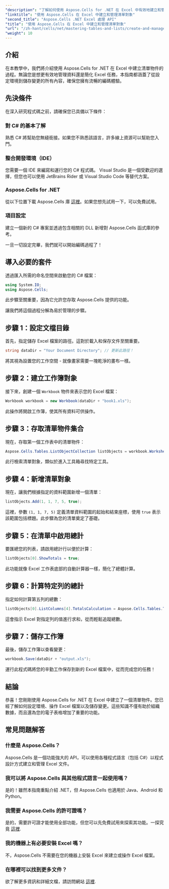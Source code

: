```yaml
---
"description": "了解如何使用 Aspose.Cells for .NET 在 Excel 中有效地建立和管理清單物件。這個全面的逐步指南將引導您完成設定過程。"
"linktitle": "使用 Aspose.Cells 在 Excel 中建立和管理清單對象"
"second_title": "Aspose.Cells .NET Excel 處理 API"
"title": "使用 Aspose.Cells 在 Excel 中建立和管理清單對象"
"url": "/zh-hant/cells/net/mastering-tables-and-lists/create-and-manage-list-object/"
"weight": 10
---
```


## 介紹

在本教學中，我們將介紹使用 Aspose.Cells for .NET 在 Excel 中建立清單物件的過程。無論您是想更有效地管理資料還是簡化 Excel 任務，本指南都涵蓋了從設定環境到儲存變更的所有內容，確保您擁有流暢的編碼體驗。

## 先決條件

在深入研究程式碼之前，請確保您已具備以下條件：

### 對 C# 的基本了解
熟悉 C# 將幫助您無縫銜接。如果您不熟悉該語言，許多線上資源可以幫助您入門。

### 整合開發環境（IDE）
您需要一個 IDE 來編寫和運行您的 C# 程式碼。 Visual Studio 是一個受歡迎的選擇，但您也可以使用 JetBrains Rider 或 Visual Studio Code 等替代方案。

### Aspose.Cells for .NET
從以下位置下載 Aspose.Cells 庫 [這裡](https://releases.aspose.com/cells/net/)。如果您想先試用一下，可以免費試用。

### 項目設定
建立一個新的 C# 專案並透過包含相關的 DLL 新增對 Aspose.Cells 函式庫的參考。

一旦一切設定完畢，我們就可以開始編碼過程了！

## 導入必要的套件

透過匯入所需的命名空間來啟動您的 C# 檔案：

```csharp
using System.IO;
using Aspose.Cells;
```

此步驟至關重要，因為它允許您存取 Aspose.Cells 提供的功能。

讓我們將這個過程分解為易於管理的步驟。

## 步驟 1：設定文檔目錄

首先，指定儲存 Excel 檔案的路徑。這對於載入和保存文件至關重要。

```csharp
string dataDir = "Your Document Directory"; // 更新此路徑！
```

將其視為設置您的工作空間 - 就像畫家需要一塊乾淨的畫布一樣。

## 步驟 2：建立工作簿對象

接下來，創建一個 `Workbook` 物件來表示您的 Excel 檔案：

```csharp
Workbook workbook = new Workbook(dataDir + "book1.xls");
```

此操作將開啟工作簿，使其所有資料可供操作。

## 步驟 3：存取清單物件集合

現在，存取第一個工作表中的清單物件：

```csharp
Aspose.Cells.Tables.ListObjectCollection listObjects = workbook.Worksheets[0].ListObjects;
```

此行檢索清單對象，類似於進入工具箱尋找特定工具。

## 步驟 4：新增清單對象

現在，讓我們根據指定的資料範圍新增一個清單：

```csharp
listObjects.Add(1, 1, 7, 5, true);
```

這裡，參數 `(1, 1, 7, 5)` 定義清單資料範圍的起始和結束座標，使用 `true` 表示該範圍包括標題。此步驟為您的清單奠定了基礎。

## 步驟 5：在清單中啟用總計

要匯總您的列表，請啟用總計行以便於計算：

```csharp
listObjects[0].ShowTotals = true;
```

此功能就像 Excel 工作表底部的自動計算器一樣，簡化了總體計算。

## 步驟 6：計算特定列的總計

指定如何計算第五列的總數：

```csharp
listObjects[0].ListColumns[4].TotalsCalculation = Aspose.Cells.Tables.TotalsCalculation.Sum; 
```

這會指示 Excel 對指定列的值進行求和，從而輕鬆追蹤總數。

## 步驟 7：儲存工作簿

最後，儲存工作簿以查看變更：

```csharp
workbook.Save(dataDir + "output.xls");
```

運行此程式碼將您的辛勤工作保存到新的 Excel 檔案中，從而完成您的任務！

## 結論

恭喜！您剛剛使用 Aspose.Cells for .NET 在 Excel 中建立了一個清單物件。您已經了解如何設定環境、操作 Excel 檔案以及儲存變更。這些知識不僅有助於組織數據，而且還為您的電子表格增加了重要的功能。

## 常見問題解答

### 什麼是 Aspose.Cells？  
Aspose.Cells 是一個功能強大的 API，可以使用各種程式語言（包括 C#）以程式設計方式建立和管理 Excel 文件。

### 我可以將 Aspose.Cells 與其他程式語言一起使用嗎？  
是的！雖然本指南重點介紹 .NET，但 Aspose.Cells 也適用於 Java、Android 和 Python。

### 我需要 Aspose.Cells 的許可證嗎？  
是的，需要許可證才能使用全部功能，但您可以先免費試用來探索其功能。一探究竟 [這裡](https://releases。aspose.com/).

### 我的機器上有必要安裝 Excel 嗎？  
不，Aspose.Cells 不需要在您的機器上安裝 Excel 來建立或操作 Excel 檔案。

### 在哪裡可以找到更多文件？  
欲了解更多資訊和詳細文檔，請訪問網站 [這裡](https://reference。aspose.com/cells/net/).